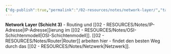 ```yaml
---
{"dg-publish":true,"permalink":"/02-resources/notes/network-layer/","tags":["netzwerk/osi/layer3","routing/adressierung","netzwerk/osi"],"noteIcon":"","updated":"2025-09-05T10:21:17.810+02:00"}
---
```



**Network Layer (Schicht 3)** - Routing und [[02 - RESOURCES/Notes/IP-Adresse\|IP-Adresse]]ierung im [[02 - RESOURCES/Notes/OSI-Schichtenmodell\|OSI-Schichtenmodell]].
[[02 - RESOURCES/Notes/Router\|Router]] arbeiten hier - findet den besten Weg durch das [[02 - RESOURCES/Notes/Netzwerk\|Netzwerk]].